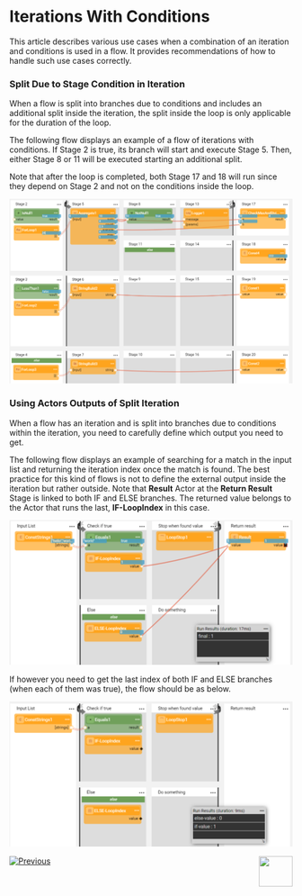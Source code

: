 # Iterations With Conditions

This article describes various use cases when a combination of an iteration and conditions is used in a flow. It provides recommendations of how to handle such use cases correctly.

### Split Due to Stage Condition in Iteration

When a flow is split into branches due to conditions and includes an additional split inside the iteration, the split inside the loop is only applicable for the duration of the loop.

The following flow displays an example of a flow of iterations with conditions. If Stage 2 is true, its branch will start and execute Stage 5. Then, either Stage 8 or 11 will be executed starting an additional split. 

Note that after the loop is completed, both Stage 17 and 18 will run since they depend on Stage 2 and not on the conditions inside the loop.

![image](images/iterate_over_branches.PNG)

### Using Actors Outputs of Split Iteration

When a flow has an iteration and is split into branches due to conditions within the iteration, you need to carefully define which output you need to get. 

The following flow displays an example of searching for a match in the input list and returning the iteration index once the match is found. The best practice for this kind of flows is not to define the external output inside the iteration but rather outside. Note that **Result** Actor at the **Return Result** Stage is linked to both IF and ELSE branches. The returned value belongs to the Actor that runs the last, **IF-LoopIndex** in this case.

<img src="images/iterate_with_condition1.png" alt="image" style="zoom:80%;" />

If however you need to get the last index of both IF and ELSE branches (when each of them was true), the flow should be as below. 

<img src="images/iterate_with_condition2.png" alt="image" style="zoom:80%;" />





[![Previous](/articles/images/Previous.png)](21a_complex_iteration_flows.md)[<img align="right" width="60" height="54" src="/articles/images/Next.png">](22_broadway_flow_inner_flows.md)
